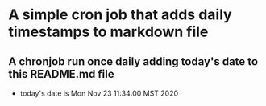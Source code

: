 A simple cron job that adds daily timestamps to markdown file
============================================================
## A chronjob run once daily adding today's date to this README.md file
* today's date is Mon Nov 23 11:34:00 MST 2020
